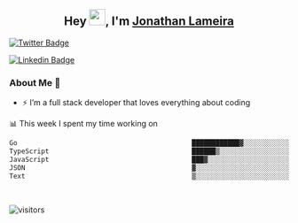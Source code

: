 <h2 align="center">Hey <img src="https://github.com/TheDudeThatCode/TheDudeThatCode/blob/master/Assets/Hi.gif" width="29">, I'm <a href="https://www.linkedin.com/in/jonathanlameira/">Jonathan Lameira</a></h2>

[![Twitter Badge](https://img.shields.io/badge/-@jlameira-3333cc?style=flat-square&labelColor=3333cc&logo=twitter&logoColor=white&link=https://twitter.com/jlameira)](https://twitter.com/jlameira) 
  
[![Linkedin Badge](https://img.shields.io/badge/-Jonathan%20Lameira-3333cc?style=flat-square&logo=Linkedin&logoColor=white&link=https://www.linkedin.com/in/jonathanlameira/)](https://www.linkedin.com/in/jonathanlameira/)


### About Me 🚀
- ⚡  I’m a full stack developer that loves everything about coding</br>

<!-- ![Jonathan Lameira github stats](https://github-readme-stats.vercel.app/api?username=jlameirameli&show_icons=true&hide_border=true)&nbsp;&nbsp; -->

📊 This week I spent my time working on
<!--START_SECTION:waka-->

```txt
Go                                            ████████████▓░░░░░░░░░░░░   50.54 %
TypeScript                                    ██████▒░░░░░░░░░░░░░░░░░░   25.35 %
JavaScript                                    ███▓░░░░░░░░░░░░░░░░░░░░░   14.58 %
JSON                                          ▓░░░░░░░░░░░░░░░░░░░░░░░░   03.25 %
Text                                          ▒░░░░░░░░░░░░░░░░░░░░░░░░   01.92 %
```

<!--END_SECTION:waka-->

<br />

![visitors](https://visitor-badge.laobi.icu/badge?page_id=jlameirameli.jlameirameli)
